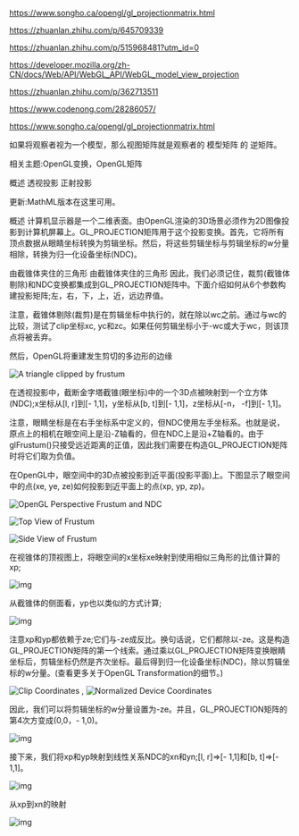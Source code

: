 https://www.songho.ca/opengl/gl_projectionmatrix.html

https://zhuanlan.zhihu.com/p/645709339

https://zhuanlan.zhihu.com/p/515968481?utm_id=0

https://developer.mozilla.org/zh-CN/docs/Web/API/WebGL_API/WebGL_model_view_projection

https://zhuanlan.zhihu.com/p/362713511

https://www.codenong.com/28286057/



https://www.songho.ca/opengl/gl_projectionmatrix.html



如果将观察者视为一个模型，那么视图矩阵就是观察者的 模型矩阵 的 逆矩阵。



相关主题:OpenGL变换，OpenGL矩阵

概述
透视投影
正射投影

更新:MathML版本在这里可用。

概述
计算机显示器是一个二维表面。由OpenGL渲染的3D场景必须作为2D图像投影到计算机屏幕上。GL_PROJECTION矩阵用于这个投影变换。首先，它将所有顶点数据从眼睛坐标转换为剪辑坐标。然后，将这些剪辑坐标与剪辑坐标的w分量相除，转换为归一化设备坐标(NDC)。

由截锥体夹住的三角形
由截锥体夹住的三角形
因此，我们必须记住，裁剪(截锥体剔除)和NDC变换都集成到GL_PROJECTION矩阵中。下面介绍如何从6个参数构建投影矩阵;左，右，下，上，近，远边界值。

注意，截锥体剔除(裁剪)是在剪辑坐标中执行的，就在除以wc之前。通过与wc的比较，测试了clip坐标xc, yc和zc。如果任何剪辑坐标小于-wc或大于wc，则该顶点将被丢弃。

然后，OpenGL将重建发生剪切的多边形的边缘

![A triangle clipped by frustum](https://www.songho.ca/opengl/files/gl_frustumclip.png)

在透视投影中，截断金字塔截锥(眼坐标)中的一个3D点被映射到一个立方体(NDC);x坐标从[l, r]到[- 1,1]，y坐标从[b, t]到[- 1,1]，z坐标从[-n， -f]到[- 1,1]。

注意，眼睛坐标是在右手坐标系中定义的，但NDC使用左手坐标系。也就是说，原点上的相机在眼空间上是沿-Z轴看的，但在NDC上是沿+Z轴看的。由于glFrustum()只接受远近距离的正值，因此我们需要在构造GL_PROJECTION矩阵时将它们取为负值。

在OpenGL中，眼空间中的3D点被投影到近平面(投影平面)上。下图显示了眼空间中的点(xe, ye, ze)如何投影到近平面上的点(xp, yp, zp)。

![OpenGL Perspective Frustum and NDC](https://www.songho.ca/opengl/files/gl_projectionmatrix01.png)

![Top View of Frustum](https://www.songho.ca/opengl/files/gl_projectionmatrix03.png)

![Side View of Frustum](https://www.songho.ca/opengl/files/gl_projectionmatrix04.png)

在视锥体的顶视图上，将眼空间的x坐标xe映射到使用相似三角形的比值计算的xp;

![img](https://www.songho.ca/opengl/files/gl_projectionmatrix_eq01.png)

从截锥体的侧面看，yp也以类似的方式计算;

![img](https://www.songho.ca/opengl/files/gl_projectionmatrix_eq02.png)

注意xp和yp都依赖于ze;它们与-ze成反比。换句话说，它们都除以-ze。这是构造GL_PROJECTION矩阵的第一个线索。通过乘以GL_PROJECTION矩阵变换眼睛坐标后，剪辑坐标仍然是齐次坐标。最后得到归一化设备坐标(NDC)，除以剪辑坐标的w分量。(查看更多关于OpenGL Transformation的细节。)

![Clip Coordinates](https://www.songho.ca/opengl/files/gl_transform08.png) ,  ![Normalized Device Coordinates](https://www.songho.ca/opengl/files/gl_transform12.png)

因此，我们可以将剪辑坐标的w分量设置为-ze。并且，GL_PROJECTION矩阵的第4次方变成(0,0，- 1,0)。



![img](https://www.songho.ca/opengl/files/gl_projectionmatrix_eq03.png)

接下来，我们将xp和yp映射到线性关系NDC的xn和yn;[l, r]⇒[- 1,1]和[b, t]⇒[- 1,1]。

![img](https://www.songho.ca/opengl/files/gl_projectionmatrix05.png)

   从xp到xn的映射

![img](https://www.songho.ca/opengl/files/gl_projectionmatrix_eq04.png)

